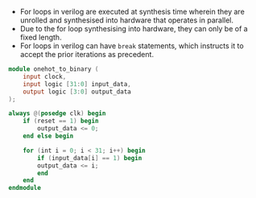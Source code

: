 * For loops in verilog are executed at synthesis time wherein they are unrolled and synthesised into hardware that operates in parallel.
* Due to the for loop synthesising into hardware, they can only be of a fixed length.
* For loops in verilog can have `break` statements, which instructs it to accept the prior iterations as precedent.
```verilog
module onehot_to_binary (
	input clock,
	input logic [31:0] input_data,
	output logic [3:0] output_data
);

always @(posedge clk) begin
	if (reset == 1) begin
		output_data <= 0;
	end else begin

	for (int i = 0; i < 31; i++) begin
		if (input_data[i] == 1) begin
		output_data <= i;
		end
	end
endmodule
```